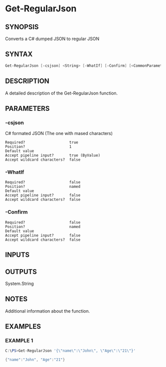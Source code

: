 ﻿# Get-RegularJson
## SYNOPSIS
Converts a C# dumped JSON to regular JSON

## SYNTAX
```powershell
Get-RegularJson [-csjson] <String> [-WhatIf] [-Confirm] [<CommonParameters>]
```

## DESCRIPTION
A detailed description of the Get-RegularJson function.

## PARAMETERS
### -csjson <String>
C# formated JSON (The one with mased characters)
```
Required?                    true
Position?                    1
Default value
Accept pipeline input?       true (ByValue)
Accept wildcard characters?  false
```
 
### -WhatIf <SwitchParameter>

```
Required?                    false
Position?                    named
Default value
Accept pipeline input?       false
Accept wildcard characters?  false
```
 
### -Confirm <SwitchParameter>

```
Required?                    false
Position?                    named
Default value
Accept pipeline input?       false
Accept wildcard characters?  false
```

## INPUTS


## OUTPUTS
System.String

## NOTES
Additional information about the function.

## EXAMPLES
### EXAMPLE 1
```powershell
C:\PS>Get-RegularJson '{\"name\":\"John\", \"Age\":\"21\"}'

{"name":"John", "Age":"21"}
```



